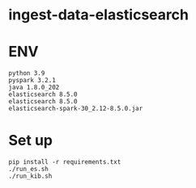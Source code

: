 # ingest-data-elasticsearch


# ENV
```
python 3.9
pyspark 3.2.1
java 1.8.0_202
elasticsearch 8.5.0
elasticsearch 8.5.0
elasticsearch-spark-30_2.12-8.5.0.jar
```


# Set up
```
pip install -r requirements.txt
./run_es.sh
./run_kib.sh
```